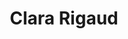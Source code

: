 ---
title: Clara Rigaud
last_name: Rigaud
description: "Clara Rigaud, développeuse-chercheuse"
image: /assets/images/members/clara-rigaud/portrait.jpg
portrait: /assets/images/members/clara-rigaud/portrait.jpg
portrait_alt: /assets/images/members/clara-rigaud/portrait-alt.jpg
expertise: Recherche & DIY
active: true
summary:
    list:
        - title: Métier
          content: Développeuse-Chercheuse
          microtype: experience
        - title: Diplômes
          content: Docteure, Interaction Humain-Machine (IHM), Institut des Systèmes Intelligents et de Robotique
          microtype: education
        - content: Master informatique, Environnements interactifs, Simulation Multiagents, Informatique Graphique, IA pour la Robotique, Sorbonne Université
          microtype: education
        - content: Licence, Mathématiques, Informatique, Sciences Cognitives (MIASHS), Université de Bordeaux
          microtype: education
        - content: DUT, Métiers du Multimédia et de l'Internet, IUT Bordeaux Montaigne
          microtype: education
        - content: Baccalauréat technologique, Electrotechnique, Lycée technique Galilée, Vienne
          microtype: education
    more_list:
        - title: Cofondatrice
          content: RandomPixelOrder
          microtype: affiliation
        - title: Publications
          content: "Exploring Capturing Approaches in Shared Fabrication Workshops: Current Practice and Opportunities"
          microtype: publication
        - content: "Automating Documentation Considered Harmful (Some of the Time)"
          microtype: publication
        - content: "From the Makerspace to the Web: Creating Knowledge Resources from Fabrication Activities"
          microtype: publication
        - content: "Code the Globe: Interactive Content for Spherical Displays with simple Webpages"
          microtype: publication
sections: 
    - title: Identité
      content: >
        30 ans, je vis à Paris, mais je suis née en Région Rhône-Alpes, à Givors, précisément. 
        J'ai grandi sur une petite colline entre Givors et Vienne, un peu loin du monde. 
        J'ai d'abord fait une première seconde, que j'ai ratée, une deuxième seconde, que j'ai ratée, et après on m'a gentiment proposé d'aller à "l'autre lycée", au bout de la ville, au milieu des concessionnaires auto, le lycée technique. 

        
        Là j'ai réalisé que je n'avais pas envie de devenir électricienne, mais il y avait un côté très concret qui me parlait  et c'est là que j'ai pris goût à l'informatique. Je faisais de l'électrotechnique. J'ai appris à programmer des grosses machines avec du courant triphasé, et puis des tapis roulants avec des Automates Programmables Industriels. On les contrôle en Grafcet<sup><a href="#note-1">1</a></sup>, c'était ma découverte de l'algorithmique. 
        
        
        J'avais déjà une culture du bricolage par mon père : si c'est cassé, on démonte, on regarde comment ça marche et on répare. Au collège, je réparais les casques audio de tout le monde ! Ça se cassait tout le temps alors qu'il suffisait de démonter et de refaire la soudure. C'est vraiment venu comme ça, très simplement, juste parce que je savais souder. 
        
        
        J'avais un prof d'informatique, Nicolas Morin, qui avait mis ses cours sur un site Internet qu'il avait fait lui-même avec Joomla. Comme je faisais beaucoup de musique, j'ai fait un site pour l'école de musique. Je jouais de la basse dans un petit groupe de reprises. *Nirvana*, *Rage against the machine*... Je me rappelle avoir chanté *Killing in the name* devant le Temple d'Auguste et de Livie pendant un festival à Vienne ! Je parlais pas du tout anglais, c'était tout en yaourt, épique...  


        <blockquote>Hardcore comme à Givors. Je crois que je maintiens la réputation.</blockquote>


        J'ai découvert HTML et CSS en mode bricolage, et j'ai trouvé le DUT SRC (Diplôme Universitaire de Technologie Services et Réseaux de Communication) qui mélangeait de l'informatique et des trucs cools. On est en 2012, Clara a 18 ans, elle postule sur Admission Post-Bac au DUT SRC de Bordeaux, et elle est acceptée. C'était le début de la vie seule et aussi de la responsabilité d'adulte. Mes parents me payaient un appartement, donc je leur devais de ne pas faire n'importe quoi. Je pars avec l'idée de faire deux ans, et après, on verra... mais au moins c'en sera fini avec les études. 


        À l'IUT, j'étais un peu outsider, mais je me sentais plutôt bien. J'ai pas mal fait la fête et aussi appris plein de trucs. En première année, j'ai fait un stage passionnant avec une sorte de génie punk, avec de la Kinect, de la robotique, ça faisait le lien entre l'informatique et les machines physiques. 
        
        
        En deuxième année, le drame, une fausse boîte avec un type tout seul qui faisait le design de sites Web à la chaîne, toujours la même typo. Je n'avais rien contre la Century Gothic, mais j'ai senti rapidement que quelque chose clochait. Il ne savait pas coder, et enchaînait les stagiaires pour avoir de la main d'œuvre gratuite. Comme il ne savait rien faire en code, je me débrouillais toute seule avec WordPress, et j'apprenais beaucoup. Ça m'a permis de savoir que je ne voulais pas non plus faire ça de ma vie.


        J'ai fini l'IUT, mais je ne savais pas trop quoi faire de ma vie. Pour la première fois, quelqu'un m'avait dit que j'étais intelligente, et comme je m'intéressais beaucoup aux sciences cognitives, je me suis inscrite en L1 MIASHS. Je n'ai pas été prise à Bordeaux donc j'ai été à Grenoble, et là j'ai très bien réussi. Le cadre était tellement austère que je n'avais que le travail, aucune distraction. Je suis revenue à Bordeaux pour la deuxième et la troisième année.


        C'était le début du collectif RandomPixelOrder<sup><a href="#note-2">2</a></sup>, que j'ai cofondée avec Jay Cartis<sup><a href="#note-3">3</a></sup>. Ce que j'apprenais à l'Université, je le mettais en œuvre dans un contexte artistique avec le collectif, que ce soit dans des installations, des festivals ou des fanzines. Dans le cadre de l'enseignement de Patrick Reuter, j'ai créé le site Web du festival de fanzines Zinefest, notamment l'expérience interactive de dessin collectif Zinternet<sup><a href="#note-4">4</a></sup>. C'était ma première application JavaScript, ça permettait de dessiner à plusieurs, et il y avait une base de données pour conserver toutes les productions, et des outils de publication automatique sur Tumblr. 


        Patrick m'a alors proposé un stage à l'Inria, pour travailler sur une interface sphérique : un écran tactile sur une boule, avec une projection par l'intérieur. J'ai contribué à écrire un framework permettant d'utiliser ce périphérique sans se préoccuper des transformations azimutales. J'ai beaucoup aimé l'Inria, ça a été ma première expérience de publication scientifique<sup><a href="#note-5">5</a></sup>, ma première expérience de réalité virtuelle, ça m'a motivée à continuer les études.


        J'aimais designer des trucs et coder des trucs. Et j'avais déjà une fascination pour la nature et la façon de s'en inspirer en informatique : bio-informatique, algorithmes évolutionnaires, insectes sociaux, réseaux de neurones, jeu de la vie... J'ai trouvé un Master à la Sorbonne qui traitait ces sujets avec un angle Interaction Humain-Machine (IHM), ça semblait parfait ! En fait, c'était un peu trop de statistiques à mon goût, mais c'était très intéressant. C'est là que j'ai appris à coder des shaders en WebGL. Le cours d'IHM avec Gilles Bailly m'a passionnée, et il m'a acceptée en stage à *l'Institut des Systèmes Intelligents et de la Robotique<sup><a href="#note-6">6</a></sup>*.


        J'ai toujours été sur un fil avec les études. J'ai vraiment eu beaucoup de chance que de nombreuses personnes me donnent ma chance, malgré des résultats scolaires pas toujours à la hauteur. Si toutes ces personnes ne m'avaient pas acceptée comme j'étais et fait confiance, je crois que je n'aurais pas pu faire ce que j'aime. Gilles m'a parlé d'une doctorante, Élodie Bouzbib, qui travaillait sur la réalité virtuelle (VR) et la robotique. J'étais aux anges !


        J'ai fait du traitement d'image en temps réel avec *OpenCV<sup><a href="#note-7">7</a></sup>*, des décors en VR, autour du sujet de l'haptique : comment donner la sensation du toucher, de la résistance, du poids, alors qu'il n'y a rien de réel ? J'ai aussi travaillé avec Benoit Geslain et Flavien Lebrun sur les illusions. Il y a toute une littérature en réalité virtuelle à propos de l'impact de la prédominance visuelle sur la perception du réel. C'était passionnant !
        
        
        À l'issue du stage, Yvonne Jansen<sup><a href="#note-8">8</a></sup> m'a proposé une thèse. J'étais complètement déstabilisée. J'avais l'impression de ne pas bien y arriver, je ne savais même pas si j'allais valider mon Master, et je n'avais jamais pensé faire une thèse. J'ai eu peur qu'Yvonne se soit trompée de personne tellement ça me paraissait improbable. Elle m'a dit, *Tu vas les avoir, tes rattrapages !* Et je les ai eus. J'ai même eu une mention *Assez bien* !
        
        
        La thèse a été difficile, en plein pendant les confinements. J'ai appris ROS<sup><a href="#note-9">9</a></sup> et je me suis vraiment plongée dans la robotique. J'ai construit un système expert de reconnaissance d'images permettant au robot de ne pas tomber, avec OpenCV. Puis Yvonne a imaginé Capush, un système très axé sur l'utilisation de caméras pour sédimenter la connaissance dans les fablabs, et ça a constitué le cœur de mon travail de doctorante. Ça a été à la fois très riche et très dur, cette période d'isolement a été éprouvante pour tout le monde je crois.


        Le 15 juin 2023, je soutiens, je vois la fierté dans le regard de mes parents et je suis heureuse que ce soit fini. Je suis épuisée, et j'ai besoin de digérer, alors je fais de la menuiserie. Pendant six mois. 
      notes:
        - title: Grafcet
          url: https://fr.wikipedia.org/wiki/Grafcet
        - title: RandomPixelOrder
          url: https://clararigaud.github.io/randompixelorder
          image: /assets/images/members/clara-rigaud/rpo.jpg
        - title: "@JayCartis"
          url: https://www.instagram.com/jaycartis/
        - title: Zinternet
          url: http://zinefest.fr/zinternet/_fr
        - title: Code the Globe
          url: https://inria.hal.science/hal-01523744/
        - title: ISIR
          url: https://www.isir.upmc.fr
        - title: OpenCV
          url: https://opencv.org
        - title: Yvonne Jansen
          url: http://yvonnejansen.me
        - title: Robotic Operating System
          url: https://www.ros.org
    - title: Fierté
      content: >
        J'ai fait ma mezzanine sur-mesure avec des matériaux de récupération, avec mes mains ! La récupération, c'était d'abord parce que je n'avais pas d'argent, une vision *prolo* avant d'être *écolo*. C'était un retour à la matière, sans ordinateurs, sans robots, juste du bois et ma scie circulaire *Sissi*. J'ai fait tous les tenons et mortaises à la scie à main, puis je me suis dit qu'à presque 30 ans, j'avais le droit de m'offrir une scie circulaire sur *Le bon coin*, une *Makita*, pas n'importe quoi. 


        <blockquote>Si t'as pas de scie circulaire à 30 ans, t'as raté ta vie.</blockquote>


        Ensuite, RandomPixelOrder. On avait envie de faire de beaux objets, et différentes manières de faire des choses avec l'informatique. Le côté génératif et bio-inspiré m'a toujours fascinée, et les techniques de création visuelle underground comme le glitch étaient trop limitées aux écrans. L'idée était de fabriquer des objets physiques à partir de ces esthétiques numériques. 
        
        
        On était entre deux niches, la micro-édition et l'art numérique expérimental. En 2015 c'était vraiment pas courant, on était très tranquilles... Le projet Screenshot était surtout de la curation, qui permettait de rencontrer plein de gens passionnants, et qui ont permis d'organiser des soirées avec du VJing, des performances. On a fait la dernière à *L'international*, de onze heures à cinq heures sur deux scènes, c'était vraiment drôle.


        Enfin, je suis fière de l'exposition à l'ebabx<sup><a href="#note-10">10</a></sup> avec Athanor. Nous avons créé l'intérieur d'un vaisseau spatial qui revenait d'exploration, avec des fresques, des projections et une installation physique pour le poste de pilotage. Beaucoup d'Arduino de la synthèse sonore, c'était un grand plaisir de la fabriquer et de voir les gens jouer avec. J'adore ça, construire quelque chose qui fait plaisir à d'autres.
      notes:
        - title: école supérieure des beaux-arts de Bordeaux
          url: https://www.ebabx.fr/fr
    - title: Qualité
      content: >
        Le travail bien fait, pour moi, c'est quand je me fais plaisir à le faire. Sinon, je ne le fais pas. La première caractéristique du travail bien fait, c'est que quand tu le regardes des années plus tard, tu le trouves toujours bien fait. Il survit au temps. C'est aussi un travail pendant lequel tu apprends, qui te transforme. C'est un travail qui a du sens, qui touche d'autres personnes et dans lequel je me sens à ma place. Il faut que le puzzle soit complet, et que je sois à ma place dans l'ensemble. Souvent, je prends la place que personne ne prend.
        
        
        Je n'ai pas de place attribuée dans un projet. Je touche à tout, et en général, je viens combler un manque. J'ai toujours été la *weirdo*, dans un domaine ou dans l'autre, celle qui est ailleurs, dont on ne comprend pas bien ce qu'elle fait ou ce qui l'intéresse. C'est peut-être la première fois de ma vie que je ne me sens pas étrange, c'est trop bien.


        Le projet parfait, c'est un projet avec des gens complètement dingues, passionnés par ce qu'ils font. Des gens qui savent faire des trucs incroyables et qui m'apprennent des choses nouvelles. Un projet dans lequel moi aussi je peux apporter du savoir-faire. 
      notes:
    - title: Curiosité
      content: >
        J'aime l'eau et la nature. J'ai passé beaucoup de temps en ville, et je sens que j'ai besoin de temps plus long, avec des animaux. J'ai fait beaucoup de voile, enfant. J'aime énormément ce que je fais, et je pense qu'à un moment je le ferai plus près de la mer. 


        J'apprends en suivant ma curiosité et ma passion. Comme pour les shaders, je n'ai pas eu de cours de shader, j'ai vu quelqu'un faire des trucs incroyables, j'ai eu envie de le faire et j'ai appris. 
      notes:
    - title: noesya
      content: >
        C'est le seul endroit où j'aurais pu travailler. J'ai l'impression d'avoir trouvé de l'éthique, des sensibilités. Je comprends les gens de l'équipe, il y a un socle. Les versions de moi se rassemblent, tout se connecte, c'est assez incroyable. 


        <blockquote>C'est la première fois que je ne suis pas chelou.</blockquote>
        
        
        C'est aussi la première fois que j'ai un salaire et de l'argent. Je vais pouvoir m'acheter des pulls et aller chez le coiffeur. J'ai une liste des choses que j'ai envie d'acheter avec mon premier salaire : une poubelle, un porte-savon... J'ai de grandes ambitions. Blague à part, je vais pouvoir aller au théâtre, voir des concerts à la Philarmonie, profiter de la richesse de Paris ! Et puis Billy, mon chat, va avoir des super croquettes.
      notes:
nav:
    previous:
        title: Arnaud Levy
        url: /equipe/arnaud-levy
    next:
        title: Olivia Simonet
        url: /equipe/olivia-simonet
---